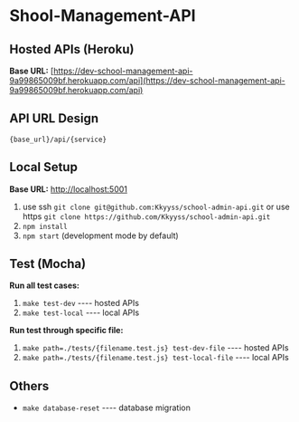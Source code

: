 # Shool-Management-API

## Hosted APIs (Heroku)
**Base URL:** [https://dev-school-management-api-9a99865009bf.herokuapp.com/api](https://dev-school-management-api-9a99865009bf.herokuapp.com/api)

## API URL Design
`{base_url}/api/{service}`

## Local Setup
**Base URL:** [http://localhost:5001](http://localhost:5001)
1. use ssh `git clone git@github.com:Kkyyss/school-admin-api.git` or
use https `git clone https://github.com/Kkyyss/school-admin-api.git`
2. `npm install`
3. `npm start` (development mode by default)

## Test (Mocha)
**Run all test cases:**
1. `make test-dev` ---- hosted APIs
2. `make test-local` ---- local APIs

**Run test through specific file:**
1. `make path=./tests/{filename.test.js} test-dev-file` ---- hosted APIs
2. `make path=./tests/{filename.test.js} test-local-file` ---- local APIs

## Others
* `make database-reset` ---- database migration
